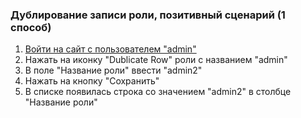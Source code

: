 ### Дублирование записи роли, позитивный сценарий (1 способ)

1. [Войти на сайт с пользователем "admin"](../../../../0.%20Шаги/1.%20Войти%20на%20сайт%20с%20пользователем%20username.md)
1. Нажать на иконку "Dublicate Row" роли с названием "admin"
1. В поле "Название роли" ввести "admin2"
1. Нажать на кнопку "Сохранить"
1. В списке появилась строка со значением "admin2" в столбце "Название роли"
